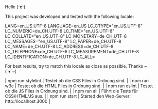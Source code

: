 Hello (ᵔᴥᵔ) 

This project was developed and tested with the following locale:

LANG=en_US.UTF-8
LANGUAGE=en_US
LC_CTYPE="en_US.UTF-8"
LC_NUMERIC=de_CH.UTF-8
LC_TIME="en_US.UTF-8"
LC_COLLATE="en_US.UTF-8"
LC_MONETARY=de_CH.UTF-8
LC_MESSAGES="en_US.UTF-8"
LC_PAPER=de_CH.UTF-8
LC_NAME=de_CH.UTF-8
LC_ADDRESS=de_CH.UTF-8
LC_TELEPHONE=de_CH.UTF-8
LC_MEASUREMENT=de_CH.UTF-8
LC_IDENTIFICATION=de_CH.UTF-8
LC_ALL=

For best results, try to match this locale as close as possible. Thanks  ~(˘▾˘~)

| npm run stylelint  |   Testet ob die CSS Files in Ordnung sind. |
| npm run w3c  |   Testet ob die HTML Files in Ordnung sind. |
| npm run eslint  |  Testet ob die JS Files in Ordnung sind. |
| npm run all  |   Führt die Tests für CSS/HTML/JS aus. |
| npm run start  |  Started den Web-Server: http://localhost:3000 |
